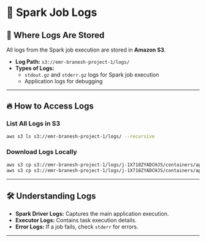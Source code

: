 # 📝 Spark Job Logs

## 📌 Where Logs Are Stored
All logs from the Spark job execution are stored in **Amazon S3**.  
- **Log Path:** `s3://emr-branesh-project-1/logs/`
- **Types of Logs:**
  - `stdout.gz` and `stderr.gz` logs for Spark job execution
  - Application logs for debugging

---

## 🔥 How to Access Logs  
### **List All Logs in S3**
```sh
aws s3 ls s3://emr-branesh-project-1/logs/ --recursive
```

### **Download Logs Locally**
```sh
aws s3 cp s3://emr-branesh-project-1/logs/j-1X718ZYADCHJS/containers/application_1742305176324_0001/container_1742305176324_0001_01_000001/stdout.gz ./logs/
aws s3 cp s3://emr-branesh-project-1/logs/j-1X718ZYADCHJS/containers/application_1742305176324_0001/container_1742305176324_0001_01_000001/stderr.gz ./logs/
```

---

## 🛠️ **Understanding Logs**
- **Spark Driver Logs:** Captures the main application execution.
- **Executor Logs:** Contains task execution details.
- **Error Logs:** If a job fails, check `stderr` for errors.


---
